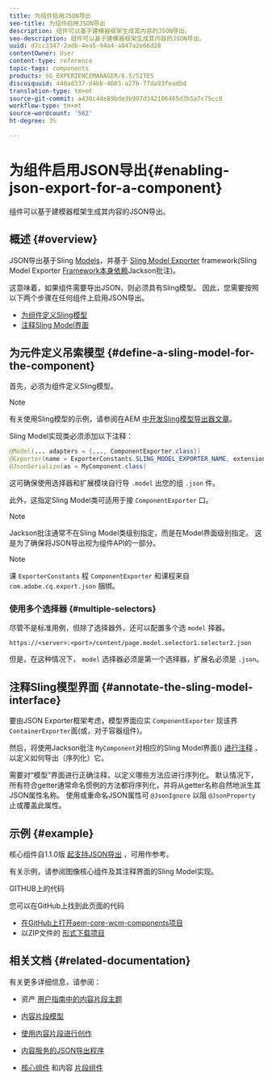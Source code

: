 ```yaml
---
title: 为组件启用JSON导出
seo-title: 为组件启用JSON导出
description: 组件可以基于建模器框架生成其内容的JSON导出。
seo-description: 组件可以基于建模器框架生成其内容的JSON导出。
uuid: d7cc3347-2adb-4ea5-94a4-a847a2e66d28
contentOwner: User
content-type: reference
topic-tags: components
products: SG_EXPERIENCEMANAGER/6.5/SITES
discoiquuid: 448ad337-d4bb-4603-a27b-77da93feadbd
translation-type: tm+mt
source-git-commit: a430c4de89bde3b907d342106465d3b5a7c75cc8
workflow-type: tm+mt
source-wordcount: '562'
ht-degree: 3%

---
```



# 为组件启用JSON导出{#enabling-json-export-for-a-component}

组件可以基于建模器框架生成其内容的JSON导出。

## 概述 {#overview}

JSON导出基于Sling [Models](https://sling.apache.org/documentation/bundles/models.html)，并基于 [Sling Model Exporter](https://sling.apache.org/documentation/bundles/models.html#exporter-framework-since-130) framework(Sling Model Exporter [Framework本身依赖](https://github.com/FasterXML/jackson-annotations/wiki/Jackson-Annotations)Jackson批注)。

这意味着，如果组件需要导出JSON，则必须具有Sling模型。 因此，您需要按照以下两个步骤在任何组件上启用JSON导出。

* [为组件定义Sling模型](/help/sites-developing/json-exporter-components.md#define-a-sling-model-for-the-component)
* [注释Sling Model界面](#annotate-the-sling-model-interface)

## 为元件定义吊索模型 {#define-a-sling-model-for-the-component}

首先，必须为组件定义Sling模型。

>[!NOTE]
>
>有关使用Sling模型的示例，请参阅在AEM [中开发Sling模型导出器文章](https://helpx.adobe.com/experience-manager/kt/platform-repository/using/sling-model-exporter-tutorial-develop.html)。

Sling Model实现类必须添加以下注释：

```java
@Model(... adapters = {..., ComponentExporter.class})
@Exporter(name = ExporterConstants.SLING_MODEL_EXPORTER_NAME, extensions = ExporterConstants.SLING_MODEL_EXTENSION)
@JsonSerialize(as = MyComponent.class)
```

这可确保使用选择器和扩展模块自行导 `.model` 出您的组 `.json` 件。

此外，这指定Sling Model类可适用于接 `ComponentExporter` 口。

>[!NOTE]
>
>Jackson批注通常不在Sling Model类级别指定，而是在Model界面级别指定。 这是为了确保将JSON导出视为组件API的一部分。

>[!NOTE]
>
>课 `ExporterConstants` 程 `ComponentExporter` 和课程来自 `com.adobe.cq.export.json` 捆绑。

### 使用多个选择器 {#multiple-selectors}

尽管不是标准用例，但除了选择器外，还可以配置多个选 `model` 择器。

```
https://<server>:<port>/content/page.model.selector1.selector2.json
```

但是，在这种情况下， `model` 选择器必须是第一个选择器，扩展名必须是 `.json`。

## 注释Sling模型界面 {#annotate-the-sling-model-interface}

要由JSON Exporter框架考虑，模型界面应实 `ComponentExporter` 现该界 `ContainerExporter`面(或，对于容器组件)。

然后，将使用Jackson批注 `MyComponent`对相应的Sling Model界面() [进行注释](https://github.com/FasterXML/jackson-annotations/wiki/Jackson-Annotations) ，以定义如何导出（序列化）它。

需要对“模型”界面进行正确注释，以定义哪些方法应进行序列化。 默认情况下，所有符合getter通常命名惯例的方法都将序列化，并将从getter名称自然地派生其JSON属性名称。 使用或重命名JSON属性可 `@JsonIgnore` 以阻 `@JsonProperty` 止或覆盖此属性。

## 示例 {#example}

核心组件自1.1.0版 [起支持JSON导出](https://docs.adobe.com/content/help/zh-Hans/experience-manager-core-components/using/introduction.html) ，可用作参考。

有关示例，请参阅图像核心组件及其注释界面的Sling Model实现。

GITHUB上的代码

您可以在GitHub上找到此页面的代码

* [在GitHub上打开aem-core-wcm-components项目](https://github.com/Adobe-Marketing-Cloud/aem-core-wcm-components)
* 以ZIP文件的 [形式下载项目](https://github.com/Adobe-Marketing-Cloud/aem-core-wcm-components/archive/master.zip)

## 相关文档 {#related-documentation}

有关更多详细信息，请参阅：

* 资产 [用户指南中的内容片段主题](https://helpx.adobe.com/experience-manager/6-4/assets/user-guide.html?topic=/experience-manager/6-4/assets/morehelp/content-fragments.ug.js)

* [内容片段模型](/help/assets/content-fragments/content-fragments-models.md)
* [使用内容片段进行创作](/help/sites-authoring/content-fragments.md)
* [内容服务的JSON导出程序](/help/sites-developing/json-exporter.md)
* [核心组件](https://docs.adobe.com/content/help/zh-Hans/experience-manager-core-components/using/introduction.html) 和内容 [片段组件](https://helpx.adobe.com/experience-manager/core-components/using/content-fragment-component.html)

